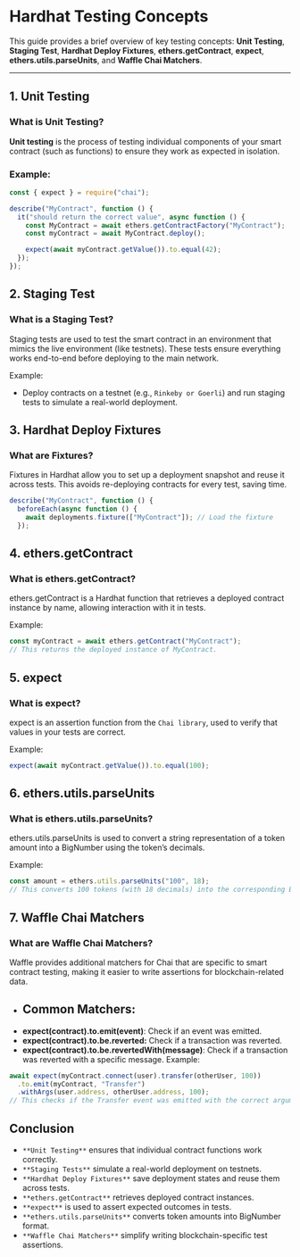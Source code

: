 # Hardhat Testing Concepts

This guide provides a brief overview of key testing concepts: **Unit Testing**, **Staging Test**, **Hardhat Deploy Fixtures**, **ethers.getContract**, **expect**, **ethers.utils.parseUnits**, and **Waffle Chai Matchers**.

---

## 1. Unit Testing

### What is Unit Testing?
**Unit testing** is the process of testing individual components of your smart contract (such as functions) to ensure they work as expected in isolation.

### Example:
```js
const { expect } = require("chai");

describe("MyContract", function () {
  it("should return the correct value", async function () {
    const MyContract = await ethers.getContractFactory("MyContract");
    const myContract = await MyContract.deploy();

    expect(await myContract.getValue()).to.equal(42);
  });
});
```


## 2. Staging Test

### What is a Staging Test?
Staging tests are used to test the smart contract in an environment that mimics the live environment (like testnets). These tests ensure everything works end-to-end before deploying to the main network.

Example:
- Deploy contracts on a testnet (e.g., `Rinkeby or Goerli`) and run staging tests to simulate a real-world deployment.


## 3. Hardhat Deploy Fixtures

### What are Fixtures?
Fixtures in Hardhat allow you to set up a deployment snapshot and reuse it across tests. This avoids re-deploying contracts for every test, saving time.

```js
describe("MyContract", function () {
  beforeEach(async function () {
    await deployments.fixture(["MyContract"]); // Load the fixture
  });
```



## 4. ethers.getContract

### What is ethers.getContract?
ethers.getContract is a Hardhat function that retrieves a deployed contract instance by name, allowing interaction with it in tests.

Example:
```js
const myContract = await ethers.getContract("MyContract");
// This returns the deployed instance of MyContract.
```


## 5. expect
### What is expect?
expect is an assertion function from the `Chai library`, used to verify that values in your tests are correct.

Example:
```js
expect(await myContract.getValue()).to.equal(100);
```


## 6. ethers.utils.parseUnits
### What is ethers.utils.parseUnits?
ethers.utils.parseUnits is used to convert a string representation of a token amount into a BigNumber using the token’s decimals.

Example:
```js
const amount = ethers.utils.parseUnits("100", 18);
// This converts 100 tokens (with 18 decimals) into the corresponding BigNumber format.
```


## 7. Waffle Chai Matchers
### What are Waffle Chai Matchers?
Waffle provides additional matchers for Chai that are specific to smart contract testing, making it easier to write assertions for blockchain-related data.

- ## Common Matchers:
- **expect(contract).to.emit(event)**: Check if an event was emitted.
- **expect(contract).to.be.reverted:** Check if a transaction was reverted.
- **expect(contract).to.be.revertedWith(message)**: Check if a transaction was reverted with a specific message.
Example:
```js
await expect(myContract.connect(user).transfer(otherUser, 100))
  .to.emit(myContract, "Transfer")
  .withArgs(user.address, otherUser.address, 100);
// This checks if the Transfer event was emitted with the correct arguments.
```


## Conclusion
- `**Unit Testing**` ensures that individual contract functions work correctly.
- `**Staging Tests**` simulate a real-world deployment on testnets.
- `**Hardhat Deploy Fixtures**` save deployment states and reuse them across tests.
- `**ethers.getContract**` retrieves deployed contract instances.
- `**expect**` is used to assert expected outcomes in tests.
- `**ethers.utils.parseUnits**` converts token amounts into BigNumber format.
- `**Waffle Chai Matchers**` simplify writing blockchain-specific test assertions.